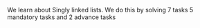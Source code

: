 We learn about Singly linked lists. We do this by solving 7 tasks 5 mandatory tasks and 2 advance tasks
